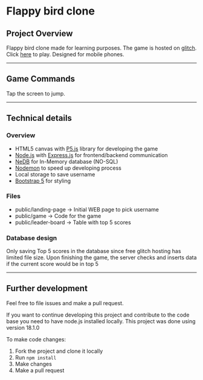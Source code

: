 # Flappy bird clone

## Project Overview

Flappy bird clone made for learning purposes. The game is hosted on [glitch](https://glitch.com/). Click [here](https://booming-same-radium.glitch.me/landing-page/) to play. Designed for mobile phones.

---

## Game Commands

Tap the screen to jump.

---

## Technical details

### Overview

- HTML5 canvas with [P5.js](https://p5js.org/) library for developing the game
- [Node.js](https://nodejs.org/en/) with [Express.js](https://expressjs.com/) for frontend/backend communication
- [NeDB](https://dbdb.io/db/nedb) for In-Memory database (NO-SQL)
- [Nodemon](https://nodemon.io/) to speed up developing process
- Local storage to save username
- [Bootstrap 5](https://getbootstrap.com/) for styling

### Files

- public/landing-page -> Initial WEB page to pick username
- public/game -> Code for the game
- public/leader-board -> Table with top 5 scores

### Database design

Only saving Top 5 scores in the database since free glitch hosting has limited file size.
Upon finishing the game, the server checks and inserts data if the current score would be in top 5

---

## Further development

Feel free to file issues and make a pull request.

If you want to continue developing this project and contribute to the code base you need to have node.js installed locally. This project was done using version 18.1.0

To make code changes:

1. Fork the project and clone it locally
2. Run `npm install`
3. Make changes
4. Make a pull request
